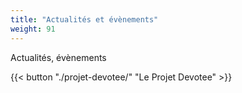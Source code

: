 ```yaml
---
title: "Actualités et évènements"
weight: 91
---
```

Actualités, évènements


{{< button "./projet-devotee/" "Le Projet Devotee" >}}
